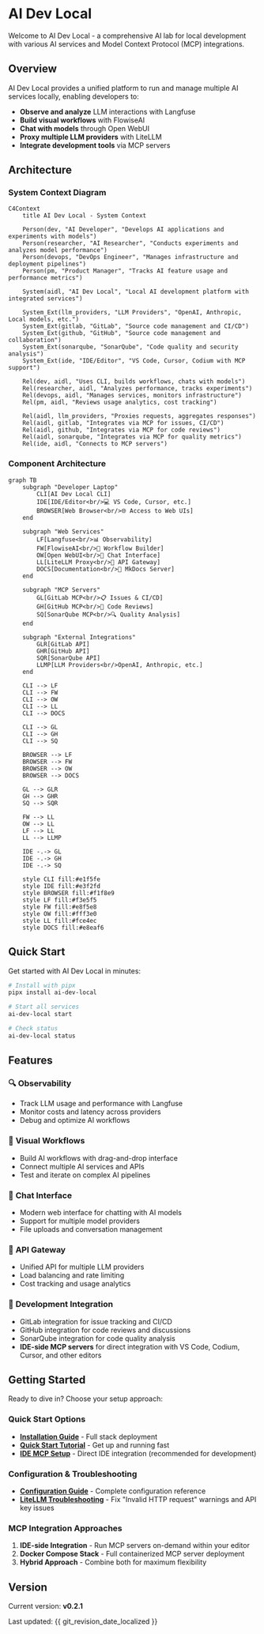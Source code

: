 # AI Dev Local

Welcome to AI Dev Local - a comprehensive AI lab for local development with various AI services and Model Context Protocol (MCP) integrations.

## Overview

AI Dev Local provides a unified platform to run and manage multiple AI services locally, enabling developers to:

- **Observe and analyze** LLM interactions with Langfuse
- **Build visual workflows** with FlowiseAI
- **Chat with models** through Open WebUI
- **Proxy multiple LLM providers** with LiteLLM
- **Integrate development tools** via MCP servers

## Architecture

### System Context Diagram

```mermaid
C4Context
    title AI Dev Local - System Context

    Person(dev, "AI Developer", "Develops AI applications and experiments with models")
    Person(researcher, "AI Researcher", "Conducts experiments and analyzes model performance")
    Person(devops, "DevOps Engineer", "Manages infrastructure and deployment pipelines")
    Person(pm, "Product Manager", "Tracks AI feature usage and performance metrics")

    System(aidl, "AI Dev Local", "Local AI development platform with integrated services")
    
    System_Ext(llm_providers, "LLM Providers", "OpenAI, Anthropic, Local models, etc.")
    System_Ext(gitlab, "GitLab", "Source code management and CI/CD")
    System_Ext(github, "GitHub", "Source code management and collaboration")
    System_Ext(sonarqube, "SonarQube", "Code quality and security analysis")
    System_Ext(ide, "IDE/Editor", "VS Code, Cursor, Codium with MCP support")

    Rel(dev, aidl, "Uses CLI, builds workflows, chats with models")
    Rel(researcher, aidl, "Analyzes performance, tracks experiments")
    Rel(devops, aidl, "Manages services, monitors infrastructure")
    Rel(pm, aidl, "Reviews usage analytics, cost tracking")
    
    Rel(aidl, llm_providers, "Proxies requests, aggregates responses")
    Rel(aidl, gitlab, "Integrates via MCP for issues, CI/CD")
    Rel(aidl, github, "Integrates via MCP for code reviews")
    Rel(aidl, sonarqube, "Integrates via MCP for quality metrics")
    Rel(ide, aidl, "Connects to MCP servers")
```

### Component Architecture

```mermaid
graph TB
    subgraph "Developer Laptop"
        CLI[AI Dev Local CLI]
        IDE[IDE/Editor<br/>💻 VS Code, Cursor, etc.]
        BROWSER[Web Browser<br/>🌐 Access to Web UIs]
    end
    
    subgraph "Web Services"
        LF[Langfuse<br/>📊 Observability]
        FW[FlowiseAI<br/>🎨 Workflow Builder]
        OW[Open WebUI<br/>💬 Chat Interface]
        LL[LiteLLM Proxy<br/>🚀 API Gateway]
        DOCS[Documentation<br/>📖 MkDocs Server]
    end
    
    subgraph "MCP Servers"
        GL[GitLab MCP<br/>📋 Issues & CI/CD]
        GH[GitHub MCP<br/>🔀 Code Reviews]
        SQ[SonarQube MCP<br/>🔍 Quality Analysis]
    end
    
    subgraph "External Integrations"
        GLR[GitLab API]
        GHR[GitHub API]
        SQR[SonarQube API]
        LLMP[LLM Providers<br/>OpenAI, Anthropic, etc.]
    end
    
    CLI --> LF
    CLI --> FW
    CLI --> OW
    CLI --> LL
    CLI --> DOCS
    
    CLI --> GL
    CLI --> GH
    CLI --> SQ
    
    BROWSER --> LF
    BROWSER --> FW
    BROWSER --> OW
    BROWSER --> DOCS
    
    GL --> GLR
    GH --> GHR
    SQ --> SQR
    
    FW --> LL
    OW --> LL
    LF --> LL
    LL --> LLMP
    
    IDE -.-> GL
    IDE -.-> GH
    IDE -.-> SQ
    
    style CLI fill:#e1f5fe
    style IDE fill:#e3f2fd
    style BROWSER fill:#f1f8e9
    style LF fill:#f3e5f5
    style FW fill:#e8f5e8
    style OW fill:#fff3e0
    style LL fill:#fce4ec
    style DOCS fill:#e8eaf6
```

## Quick Start

Get started with AI Dev Local in minutes:

```bash
# Install with pipx
pipx install ai-dev-local

# Start all services
ai-dev-local start

# Check status
ai-dev-local status
```

## Features

### 🔍 **Observability**
- Track LLM usage and performance with Langfuse
- Monitor costs and latency across providers
- Debug and optimize AI workflows

### 🎨 **Visual Workflows**
- Build AI workflows with drag-and-drop interface
- Connect multiple AI services and APIs
- Test and iterate on complex AI pipelines

### 💬 **Chat Interface**
- Modern web interface for chatting with AI models
- Support for multiple model providers
- File uploads and conversation management

### 🚀 **API Gateway**
- Unified API for multiple LLM providers
- Load balancing and rate limiting
- Cost tracking and usage analytics

### 🔧 **Development Integration**
- GitLab integration for issue tracking and CI/CD
- GitHub integration for code reviews and discussions
- SonarQube integration for code quality analysis
- **IDE-side MCP servers** for direct integration with VS Code, Codium, Cursor, and other editors

## Getting Started

Ready to dive in? Choose your setup approach:

### Quick Start Options
- **[Installation Guide](getting-started/installation.md)** - Full stack deployment
- **[Quick Start Tutorial](getting-started/quick-start.md)** - Get up and running fast
- **[IDE MCP Setup](IDE_MCP_SETUP.md)** - Direct IDE integration (recommended for development)

### Configuration & Troubleshooting
- **[Configuration Guide](CONFIGURATION.md)** - Complete configuration reference
- **[LiteLLM Troubleshooting](CONFIGURATION.md#litellm-troubleshooting)** - Fix "Invalid HTTP request" warnings and API key issues

### MCP Integration Approaches
1. **IDE-side Integration** - Run MCP servers on-demand within your editor
2. **Docker Compose Stack** - Full containerized MCP server deployment
3. **Hybrid Approach** - Combine both for maximum flexibility

## Version

Current version: **v0.2.1**

Last updated: {{ git_revision_date_localized }}
